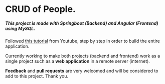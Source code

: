# CRUD of People.

##### This project is made with Springboot (Backend) and Angular (Frontend) using MySQL.


Followed [this tutorial](https://www.youtube.com/playlist?list=PLG1l7S-453CbcDUEhfOnwAe6p1gLxcgXK) from Youtube, step by step in order to build the entire application.

Currently working to make both projects (backend and frontend) work as a single project such as a **web application** in a remote server (internet).

**Feedback** and **pull requests** are very welcomed and will be considered to add to this project. Thank you.